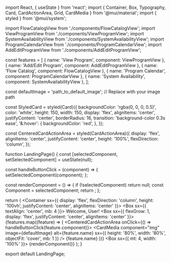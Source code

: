 import React, { useState } from 'react';
import { Container, Box, Typography, Card, CardActionArea, Grid, CardMedia } from '@mui/material';
import { styled } from '@mui/system';

import FlowCatalogView from './components/FlowCatalogView';
import ViewProgramView from './components/ViewProgramView';
import SystemAvailabilityView from './components/SystemAvailabilityView';
import ProgramCalendarView from './components/ProgramCalendarView';
import AddEditProgramView from './components/AddEditProgramView';

const features = [
  { name: 'View Program', component: ViewProgramView },
  { name: 'Add/Edit Program', component: AddEditProgramView },
  { name: 'Flow Catalog', component: FlowCatalogView },
  { name: 'Program Calendar', component: ProgramCalendarView },
  { name: 'System Availability', component: SystemAvailabilityView },
];

const defaultImage = 'path_to_default_image'; // Replace with your image path

const StyledCard = styled(Card)({
  backgroundColor: 'rgba(0, 0, 0, 0.5)',
  color: 'white',
  height: 150,
  width: 150,
  display: 'flex',
  alignItems: 'center',
  justifyContent: 'center',
  borderRadius: 16,
  transition: 'background-color 0.3s ease',
  '&:hover': {
    backgroundColor: 'red',
  },
});

const CenteredCardActionArea = styled(CardActionArea)({
  display: 'flex',
  alignItems: 'center',
  justifyContent: 'center',
  height: '100%',
  flexDirection: 'column',
});

function LandingPage() {
  const [selectedComponent, setSelectedComponent] = useState(null);

  const handleButtonClick = (component) => {
    setSelectedComponent(component);
  };

  const renderComponent = () => {
    if (!selectedComponent) return null;
    const Component = selectedComponent;
    return <Component />;
  };

  return (
    <Container sx={{ display: 'flex', flexDirection: 'column', height: '100vh', justifyContent: 'center', alignItems: 'center' }}>
      <Box sx={{ textAlign: 'center', mb: 4 }}>
        <Typography variant="h4" component="div" gutterBottom>
          Welcome, User!
        </Typography>
      </Box>
      <Box sx={{ flexGrow: 1, display: 'flex', justifyContent: 'center', alignItems: 'center' }}>
        <Grid container spacing={2} justifyContent="center" alignItems="center">
          {features.map((feature) => (
            <Grid item xs={12} sm={6} md={4} lg={3} key={feature.name}>
              <StyledCard>
                <CenteredCardActionArea onClick={() => handleButtonClick(feature.component)}>
                  <CardMedia
                    component="img"
                    image={defaultImage}
                    alt={feature.name}
                    sx={{ height: '80%', width: '80%', objectFit: 'cover', mb: 1 }}
                  />
                  <Typography variant="h6">{feature.name}</Typography>
                </CenteredCardActionArea>
              </StyledCard>
            </Grid>
          ))}
        </Grid>
      </Box>
      <Box sx={{ mt: 4, width: '100%' }}>
        {renderComponent()}
      </Box>
    </Container>
  );
}

export default LandingPage;

